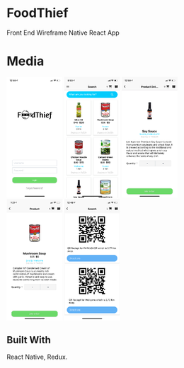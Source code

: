 # FoodThief
Front End Wireframe Native React App

# Media
<img src="https://github.com/Jac0xb/FoodThief/blob/master/docs/pic_1.JPG" width="25%">
<img src="https://github.com/Jac0xb/FoodThief/blob/master/docs/pic_2.JPG" width="25%">
<img src="https://github.com/Jac0xb/FoodThief/blob/master/docs/pic_3.JPG" width="25%">
<img src="https://github.com/Jac0xb/FoodThief/blob/master/docs/pic_4.JPG" width="25%">
<img src="https://github.com/Jac0xb/FoodThief/blob/master/docs/pic_5.JPG" width="25%">


## Built With

React Native, Redux.

